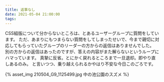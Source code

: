 ```yaml
---
title: 返事なし
date: 2021-05-04 21:00:00
tags:
---
```


CSS組版について分からないところは、とあるユーザーグループに質問をしています。
ただ、あまりにもつまらない質問をしてしまったせいで、今まで親切に対応してもらっていたグループのリーダーの方からの返信はありませんでした。
別の方からの返信はあったのですが、答えの内容がまた解らないというループにハマっています。
真摯に反省。とにかく戻れるところまで一旦退却。即やり直しあるのみ。
と言いつつ、乗り越えられるかやはり不安な今日このごろです。

{% asset_img 210504_G9_1125499.jpg 中の池公園のスズメ %}